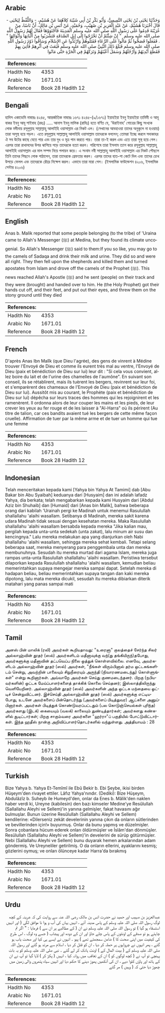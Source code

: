 ## Arabic


<div dir="rtl" lang="ar" style={{fontSize:'larger',backgroundColor:'#f8f9fa',padding:20}}>
وَحَدَّثَنَا يَحْيَى بْنُ يَحْيَى التَّمِيمِيُّ، وَأَبُو بَكْرِ بْنُ أَبِي شَيْبَةَ كِلاَهُمَا عَنْ هُشَيْمٍ، - وَاللَّفْظُ لِيَحْيَى - قَالَ أَخْبَرَنَا هُشَيْمٌ، عَنْ عَبْدِ الْعَزِيزِ بْنِ صُهَيْبٍ، وَحُمَيْدٍ، عَنْ أَنَسِ بْنِ مَالِكٍ، أَنَّ نَاسًا، مِنْ عُرَيْنَةَ قَدِمُوا عَلَى رَسُولِ اللَّهِ صلى الله عليه وسلم الْمَدِينَةَ فَاجْتَوَوْهَا فَقَالَ لَهُمْ رَسُولُ اللَّهِ صلى الله عليه وسلم ‏ "‏ إِنْ شِئْتُمْ أَنْ تَخْرُجُوا إِلَى إِبِلِ الصَّدَقَةِ فَتَشْرَبُوا مِنْ أَلْبَانِهَا وَأَبْوَالِهَا ‏"‏ ‏.‏ فَفَعَلُوا فَصَحُّوا ثُمَّ مَالُوا عَلَى الرِّعَاءِ فَقَتَلُوهُمْ وَارْتَدُّوا عَنِ الإِسْلاَمِ وَسَاقُوا ذَوْدَ رَسُولِ اللَّهِ صلى الله عليه وسلم فَبَلَغَ ذَلِكَ النَّبِيَّ صلى الله عليه وسلم فَبَعَثَ فِي أَثْرِهِمْ فَأُتِيَ بِهِمْ فَقَطَعَ أَيْدِيَهُمْ وَأَرْجُلَهُمْ وَسَمَلَ أَعْيُنَهُمْ وَتَرَكَهُمْ فِي الْحَرَّةِ حَتَّى مَاتُوا
</div>
<div style={{backgroundColor:'#f8f9fa',padding:20, marginBottom: 10}}><table> <thead> <tr> <th>References:</th> <th></th> </tr> </thead> <tbody><tr><td>Hadith No</td><td>4353</td></tr><tr><td>Arabic No</td><td>1671.01</td></tr><tr><td>Reference</td><td>Book 28 Hadith 12</td></tr></tbody></table></div>

## Bengali


<div dir="ltr" lang="bn" style={{fontSize:'larger',backgroundColor:'#f8f9fa',padding:20}}>
হাদিস একাডেমি নাম্বারঃ ৪২৪৫, আন্তর্জাতিক নাম্বারঃ ১৬৭১ ৪২৪৫-(৯/১৬৭১) ইয়াহইয়া ইবনু ইয়াহইয়া তামিমী ও আবূ বাকর ইবনু আবূ শাইবাহ (রহঃ) ..... আনাস ইবনু মালিক (রাযিঃ) হতে বর্ণিত যে, 'উরাইনাহ' গোত্রের কিছু সংখ্যক লোক মদীনায় রসূলুল্লাহ সাল্লাল্লাহু আলাইহি ওয়াসাল্লাম এর নিকট এল। (সেখানের আবহাওয়া তাদের অনুকূলে না হওয়ায়) তারা অসুস্থ হয়ে পড়ল। এতে রসূলুল্লাহ সাল্লাল্লাহু আলাইহি ওয়াসাল্লাম তাদেরকে বললেন; তোমরা ইচ্ছে করলে সদাকাহর ঐ সব উটের কাছে যেতে পার এবং তার দুধ ও মূত্র পান করতে পার। তারা তা-ই করল এবং এতে তারা সুস্থ হয়ে গেল। এরপর তারা রাখালদের উপর ঝাপিয়ে পড়ে তাদেরকে হত্যা করল। পরিশেষে তারা ইসলাম ত্যাগ করে রসূলুল্লাহ সাল্লাল্লাহু আলাইহি ওয়াসাল্লাম এর মাল সম্পদ নিয়ে পলায়ন করে। এ সংবাদ নবী সাল্লাল্লাহু আলাইহি ওয়াসাল্লাম এর নিকট পৌছলে তিনি তাদের পিছনে লোক পাঠালেন, তারা তাদেরকে গ্রেফতার করল। এরপর তাদের হাত-পা কেটে দিল এবং তাদের চোখ উপড়ে ফেলল এবং তাদেরকে রৌদ্রে নিক্ষেপ করল। এভাবে তারা মারা গেল। (ইসলামিক ফাউন্ডেশন ৪২০৬, ইসলামিক সেন্টার ৪২০৬)
</div>
<div style={{backgroundColor:'#f8f9fa',padding:20, marginBottom: 10}}><table> <thead> <tr> <th>References:</th> <th></th> </tr> </thead> <tbody><tr><td>Hadith No</td><td>4353</td></tr><tr><td>Arabic No</td><td>1671.01</td></tr><tr><td>Reference</td><td>Book 28 Hadith 12</td></tr></tbody></table></div>

## English


<div dir="ltr" lang="en" style={{fontSize:'larger',backgroundColor:'#f8f9fa',padding:20}}>
Anas b. Malik reported that some people belonging (to the tribe) of 'Uraina came to Allah's Messenger (ﷺ) at Medina, but they found its climate uncogenial. So Allah's Messenger (ﷺ) said to them:If you so like, you may go to the camels of Sadaqa and drink their milk and urine. They did so and were all right. They then fell upon the shepherds and killed them and turned apostates from Islam and drove off the camels of the Prophet (ﷺ). This news reached Allah's Apostle (ﷺ) and he sent (people) on their track and they were (brought) and handed over to him. He (the Holy Prophet) got their hands cut off, and their feet, and put out their eyes, and threw them on the stony ground until they died
</div>
<div style={{backgroundColor:'#f8f9fa',padding:20, marginBottom: 10}}><table> <thead> <tr> <th>References:</th> <th></th> </tr> </thead> <tbody><tr><td>Hadith No</td><td>4353</td></tr><tr><td>Arabic No</td><td>1671.01</td></tr><tr><td>Reference</td><td>Book 28 Hadith 12</td></tr></tbody></table></div>

## French


<div dir="ltr" lang="fr" style={{fontSize:'larger',backgroundColor:'#f8f9fa',padding:20}}>
D'après Anas Ibn Malîk (que Dieu l'agrée), des gens de vinrent à Médine trouver l'Envoyé de Dieu et comme ils eurent très mal au ventre, l'Envoyé de Dieu (paix et bénédiction de Dieu sur lui) leur dit : "Si cela vous convient, allez boire du lait et de l'urine des chamelles de l'aumône". En suivant son conseil, ils se rétablirent, mais ils tuèrent les bergers, revinrent sur leur foi, et s'emparèrent des chameaux de l'Envoyé de Dieu (paix et bénédiction de Dieu sur lui). Aussitôt mis au courant, le Prophète (paix et bénédiction de Dieu sur lui) dépêcha sur leurs traces des hommes qui les rejoignirent et les ramenèrent. Il ordonna alors de leur couper les mains et les pieds, de leur crever les yeux au fer rouge et de les laisser à "Al-Harra" où ils périrent (Au titre de talion, car ces bandits avaient tué les bergers de cette même façon cruelle). Affirmation de tuer par la même arme et de tuer un homme qui tue une femme
</div>
<div style={{backgroundColor:'#f8f9fa',padding:20, marginBottom: 10}}><table> <thead> <tr> <th>References:</th> <th></th> </tr> </thead> <tbody><tr><td>Hadith No</td><td>4353</td></tr><tr><td>Arabic No</td><td>1671.01</td></tr><tr><td>Reference</td><td>Book 28 Hadith 12</td></tr></tbody></table></div>

## Indonesian


<div dir="ltr" lang="id" style={{fontSize:'larger',backgroundColor:'#f8f9fa',padding:20}}>
Telah menceritakan kepada kami [Yahya bin Yahya At Tamimi] dab [Abu Bakar bin Abu Syaibah] keduanya dari [Husyaim] dan ini adalah lafadz Yahya, dia berkata; telah mengabarkan kepada kami Husyaim dari [Abdul Aziz bin Shuhaib] dan [Humaid] dari [Anas bin Malik], bahwa beberapa orang dari kabilah 'Urainah pergi ke Madinah untuk menemui Rasulullah shallallahu 'alaihi wasallam. Setibanya di Madinah, mereka sakit karena udara Madinah tidak sesuai dengan kesehatan mereka. Maka Rasulullah shallallahu 'alaihi wasallam bersabda kepada mereka "Jika kalian mau, pergilah kepada unta-unta sedekah (unta zakat), lalu minum air susu dan kencingnya." Lalu mereka melakukan apa yang dianjurkan oleh Nabi shallallahu 'alaihi wasallam, sehingga mereka sehat kembali. Tetapi selang beberapa saat, mereka menyerang para penggembala unta dan mereka membunuhnya. Sesudah itu mereka murtad dari agama Islam, mereka juga rampas unta-unta Rasulullah shallallahu 'alaihi wasallam. Peristiwa tersebut dilaporkan kepada Rasulullah shallallahu 'alaihi wasallam, kemudian beliau memerintahkan supaya mengejar mereka sampai dapat. Setelah mereka di hadapan beliau, beliau memerintahkan supaya tangan dan kaki mereka dipotong, lalu mata mereka dicukil, sesudah itu mereka dibiarkan diterik matahari yang panas sampai mati
</div>
<div style={{backgroundColor:'#f8f9fa',padding:20, marginBottom: 10}}><table> <thead> <tr> <th>References:</th> <th></th> </tr> </thead> <tbody><tr><td>Hadith No</td><td>4353</td></tr><tr><td>Arabic No</td><td>1671.01</td></tr><tr><td>Reference</td><td>Book 28 Hadith 12</td></tr></tbody></table></div>

## Tamil


<div dir="ltr" lang="ta" style={{fontSize:'larger',backgroundColor:'#f8f9fa',padding:20}}>
அனஸ் பின் மாலிக் (ரலி) அவர்கள் கூறியதாவது: "உரைனா" குலத்தைச் சேர்ந்த சிலர் அல்லாஹ்வின் தூதர் (ஸல்) அவர்களிடம் மதீனாவுக்கு வந்(து தங்கியிருந்)தபோது, அவர்களுக்கு மதீனாவின் தட்பவெப்ப நிலை ஒத்துக் கொள்ளவில்லை. எனவே, அவர்களிடம் அல்லாஹ்வின் தூதர் (ஸல்) அவர்கள், "நீங்கள் விரும்பினால் தர்ம ஒட்டகங்களிடம் சென்று, அவற்றின் பாலையும் சிறுநீரையும் அருந்தி (நிவாரணமடைந்து) கொள்ளுங்கள்" என்று கூறினார்கள். அவ்வாறே அவர்கள் செய்து குணமடைந்தனர். பிறகு (நபியவர்களின்) ஒட்டக மேய்ப்பாளர்களைத் தாக்கிக் கொலை செய்தனர்; இஸ்லாத்திலிருந்து வெளியேறினர். அல்லாஹ்வின் தூதர் (ஸல்) அவர்களின் அந்த ஒட்டக மந்தையை ஓட்டிச் சென்றுவிட்டனர். இச்செய்தி அல்லாஹ்வின் தூதர் (ஸல்) அவர்களுக்கு எட்டியபோது, உடனே அவர்களைப் பின்தொடர்ந்து (அவர்களைப் பிடித்துவர) ஆட்களை அனுப்பினார்கள். அவர்கள் பிடித்துக் கொண்டுவரப்பட்டதும் (பல கொடுஞ்செயல்கள் புரிந்த) அவர்களது (இடக்) கையையும் (வலக்) காலையும் துண்டித்தார்கள்; அவர்களது கண்களில் சூடிட்டார்கள்; பிறகு சாகும்வரை அவர்களை "ஹர்ரா"ப் பகுதியில் போட்டுவிட்டார்கள். இந்த ஹதீஸ் நான்கு அறிவிப்பாளர்தொடர்களில் வந்துள்ளது. அத்தியாயம் : 28
</div>
<div style={{backgroundColor:'#f8f9fa',padding:20, marginBottom: 10}}><table> <thead> <tr> <th>References:</th> <th></th> </tr> </thead> <tbody><tr><td>Hadith No</td><td>4353</td></tr><tr><td>Arabic No</td><td>1671.01</td></tr><tr><td>Reference</td><td>Book 28 Hadith 12</td></tr></tbody></table></div>

## Turkish


<div dir="ltr" lang="tr" style={{fontSize:'larger',backgroundColor:'#f8f9fa',padding:20}}>
Bize Yahya b. Yahya Et-Temîmî ile Ebû Bekir b. Ebi Şeybe, ikisi birden Hüşeym'den rivayet ettiler. Lâfız Yahya'nındır. (Dediki): Bize Hüşeym, Abdulâzîz b. Suheyb ile Humeyd'den, onlar da Enes b. Mâlik'den naklen haber verdi ki, Ureyne (kabilesin) den bazı kimseler Medine'ye Resûlullah (Sallallahu Aleyhi ve Sellem)'in yanına gelmişler, fakat havasını ağır bulmuşlar. Bunun üzerine Resûlullah (Sallallahu Aleyhi ve Sellem) kendilerine: «Dilerseniz zekât develerinin yanına çıkın da onların sütlerinden ve bevillerinden için!» buyurmuş. Onlar da bunu yapmış ve düzelmişler. Sonra çobanlara hücum ederek onları öldürmüşler ve İslâm'dan dönmüşler. Resülullah (Sallallahu Aleyhi ve Sellem)'in develerini de sürüp götürmüşler. Nebi (Sallallahu Aleyhi ve Sellem) bunu duyarak hemen arkalarından adam göndermiş. Ve Ureyneliler getirilmiş. O da onların ellerini, ayaklarını kesmiş; gözlerini oymuş; ve onları ölünceye kadar Harra'da bırakmış
</div>
<div style={{backgroundColor:'#f8f9fa',padding:20, marginBottom: 10}}><table> <thead> <tr> <th>References:</th> <th></th> </tr> </thead> <tbody><tr><td>Hadith No</td><td>4353</td></tr><tr><td>Arabic No</td><td>1671.01</td></tr><tr><td>Reference</td><td>Book 28 Hadith 12</td></tr></tbody></table></div>

## Urdu


<div dir="rtl" lang="ur" style={{fontSize:'larger',backgroundColor:'#f8f9fa',padding:20}}>
عبدالعزیز بن صہیب اور حمید نے حضرت انس بن مالک رضی اللہ عنہ سے روایت کی کہ عرینہ کے کچھ لوگ رسول اللہ صلی اللہ علیہ وسلم کے پاس مدینہ آئے ، انہیں یہاں کی آب و ہوا نا موافق لگی ( اور انہیں استسقاء ہو گیا ) تو رسول اللہ صلی اللہ علیہ وسلم نے ان ( کے مطالبے پر ان سے ) فرمایا : " اگر تم چاہتے ہو تو صدقے کے اونٹوں کے پاس چلے جاؤ اور ان کے دودھ اور پیشاب ( جسے وہ لوگ ، اس طرح کی کیفیت میں اپنی صحت کا ) ضامن سمجھتے تھے ) پیو ۔ انہوں نے ایسے ہی کیا اور صحت یاب ہو گئے ، پھر انہوں نے چرواہوں پر حملہ کر دیا ، ان کو قتل کر دیا ، اسلام سے مرتد ہو گئے اور رسول اللہ صلی اللہ علیہ وسلم کے ( بیت المال کے ) اونٹ ہانک کر لے گئے ۔ نبی صلی اللہ علیہ وسلم کو یہ بات پہنچی تو آپ نے ( کچھ لوگوں کو ) ان کے تعاقب میں روانہ کیا ، انہیں ( پکڑ کر ) لایا گیا تو آپ نے ان کے ہاتھ اور پاؤں کٹوا دیے ، ان کی آنکھیں پھوڑ دینے کا حکم دیا اور انہیں سیاہ پتھروں والی زمین میں چھوڑ دیا حتی کہ ( وہیں ) مر گئے
</div>
<div style={{backgroundColor:'#f8f9fa',padding:20, marginBottom: 10}}><table> <thead> <tr> <th>References:</th> <th></th> </tr> </thead> <tbody><tr><td>Hadith No</td><td>4353</td></tr><tr><td>Arabic No</td><td>1671.01</td></tr><tr><td>Reference</td><td>Book 28 Hadith 12</td></tr></tbody></table></div>